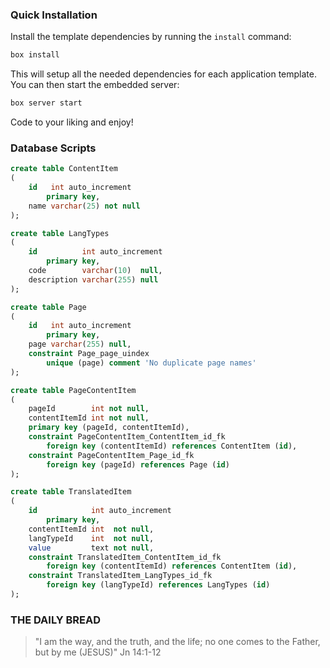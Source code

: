 ### Quick Installation

Install the template dependencies by running the `install` command:

```bash
box install
```

This will setup all the needed dependencies for each application template.  You can then start the embedded server:

```bash
box server start
```

Code to your liking and enjoy!

### Database Scripts
```sql
create table ContentItem
(
    id   int auto_increment
        primary key,
    name varchar(25) not null
);

create table LangTypes
(
    id          int auto_increment
        primary key,
    code        varchar(10)  null,
    description varchar(255) null
);

create table Page
(
    id   int auto_increment
        primary key,
    page varchar(255) null,
    constraint Page_page_uindex
        unique (page) comment 'No duplicate page names'
);

create table PageContentItem
(
    pageId        int not null,
    contentItemId int not null,
    primary key (pageId, contentItemId),
    constraint PageContentItem_ContentItem_id_fk
        foreign key (contentItemId) references ContentItem (id),
    constraint PageContentItem_Page_id_fk
        foreign key (pageId) references Page (id)
);

create table TranslatedItem
(
    id            int auto_increment
        primary key,
    contentItemId int  not null,
    langTypeId    int  not null,
    value         text not null,
    constraint TranslatedItem_ContentItem_id_fk
        foreign key (contentItemId) references ContentItem (id),
    constraint TranslatedItem_LangTypes_id_fk
        foreign key (langTypeId) references LangTypes (id)
);


```

### THE DAILY BREAD

 > "I am the way, and the truth, and the life; no one comes to the Father, but by me (JESUS)" Jn 14:1-12
